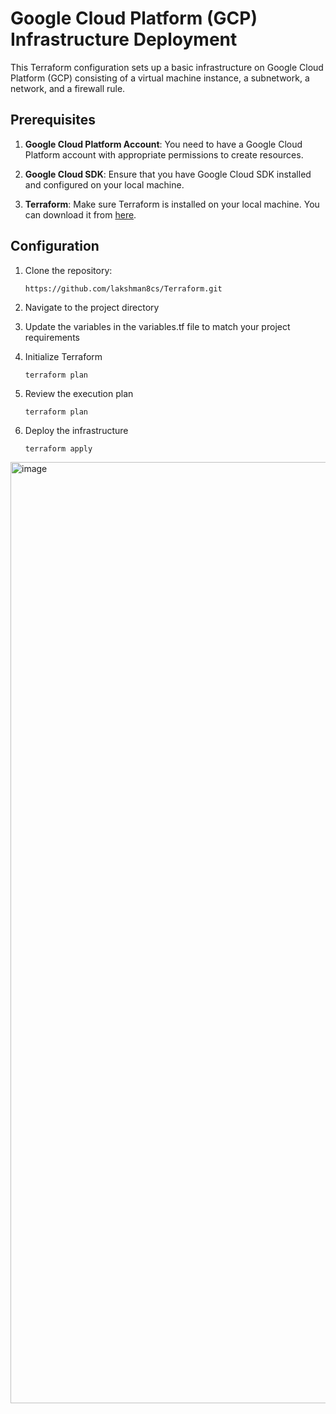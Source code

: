 # Google Cloud Platform (GCP) Infrastructure Deployment

This Terraform configuration sets up a basic infrastructure on Google Cloud Platform (GCP) consisting of a virtual machine instance, a subnetwork, a network, and a firewall rule.

## Prerequisites

1. **Google Cloud Platform Account**: You need to have a Google Cloud Platform account with appropriate permissions to create resources.

2. **Google Cloud SDK**: Ensure that you have Google Cloud SDK installed and configured on your local machine.

3. **Terraform**: Make sure Terraform is installed on your local machine. You can download it from [here](https://www.terraform.io/downloads.html).

## Configuration

1. Clone the repository:

   ```bash
   https://github.com/lakshman8cs/Terraform.git
   ```
2. Navigate to the project directory
3. Update the variables in the variables.tf file to match your project requirements
4. Initialize Terraform
   ```
   terraform plan
   ```
5. Review the execution plan
   ```
   terraform plan
   ```
6. Deploy the infrastructure
   ```
   terraform apply
   ```

<img width="1506" alt="image" src="https://github.com/lakshman8cs/Terraform/assets/62003533/14d3eb2a-383b-47a3-9c54-a6740582ecb2">
